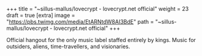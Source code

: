 
+++
title = "~sillus-mallus/lovecrypt - lovecrypt.net official"
weight = 23
draft = true
[extra]
image = "https://pbs.twimg.com/media/EtARNtdW8AI3BdE"
path = "~sillus-mallus/lovecrypt - lovecrypt.net official"
+++


Official hangout for the only music label staffed entirely by kings. Music for outsiders, aliens, time-travellers, and visionaries.
